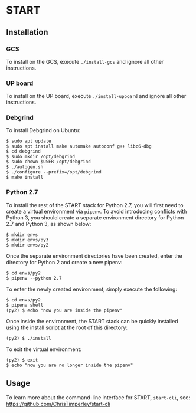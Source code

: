 # START

## Installation

### GCS

To install on the GCS, execute `./install-gcs` and ignore all other
instructions.

### UP board

To install on the UP board, execute `./install-upboard` and ignore all other
instructions.

### Debgrind

To install Debgrind on Ubuntu:

```
$ sudo apt update
$ sudo apt install make automake autoconf g++ libc6-dbg
$ cd debgrind
$ sudo mkdir /opt/debgrind
$ sudo chown $USER /opt/debgrind
$ ./autogen.sh
$ ./configure --prefix=/opt/debgrind
$ make install
```

### Python 2.7

To install the rest of the START stack for Python 2.7, you will first need to
create a virtual environment via `pipenv`. To avoid introducing conflicts with
Python 3, you should create a separate environment directory for Python 2.7 and
Python 3, as shown below:

```
$ mkdir envs
$ mkdir envs/py3
$ mkdir envs/py2
```

Once the separate environment directories have been created, enter the
directory for Python 2 and create a new pipenv:

```
$ cd envs/py2
$ pipenv --python 2.7
```

To enter the newly created environment, simply execute the following:

```
$ cd envs/py2
$ pipenv shell
(py2) $ echo "now you are inside the pipenv"
```

Once inside the environment, the START stack can be quickly installed
using the install script at the root of this directory:

```
(py2) $ ./install
```

To exit the virtual environment:

```
(py2) $ exit
$ echo "now you are no longer inside the pipenv"
```

## Usage

To learn more about the command-line interface for START, `start-cli`, see:
https://github.com/ChrisTimperley/start-cli
